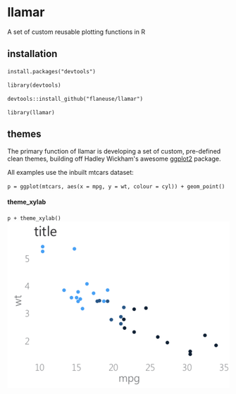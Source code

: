 # llamar
A set of custom reusable plotting functions in R

## installation
`install.packages("devtools")`

`library(devtools)`

`devtools::install_github("flaneuse/llamar")`

`library(llamar)`

## themes
The primary function of llamar is developing a set of custom, pre-defined clean themes, building off Hadley Wickham's awesome [ggplot2](ggplot2.org) package.

All examples use the inbuilt mtcars dataset:

`p = ggplot(mtcars, aes(x = mpg, y = wt, colour = cyl)) + geom_point()`

#### theme_xylab
`p + theme_xylab()`
![theme_xylab](\img\xylab.png)
